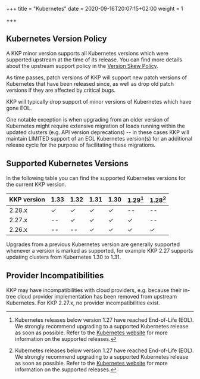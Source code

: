+++
title = "Kubernetes"
date = 2020-09-16T20:07:15+02:00
weight = 1

+++

## Kubernetes Version Policy

A KKP minor version supports all Kubernetes versions which were supported upstream
at the time of its release. You can find more details about the upstream support
policy in the [Version Skew Policy](https://kubernetes.io/docs/setup/release/version-skew-policy/#supported-versions).

As time passes, patch versions of KKP will support new patch versions of Kubernetes
that have been released since, as well as drop old patch versions if they are
affected by critical bugs.

KKP will typically drop support of minor versions of Kubernetes which have gone EOL.

One notable exception is when upgrading from an older version of Kubernetes might
require extensive migration of loads running within the updated clusters (e.g. API
version deprecations) -- in these cases KKP will maintain LIMITED support of an EOL
Kubernetes version(s) for an additional release cycle for the purpose of facilitating
these migrations.

## Supported Kubernetes Versions

In the following table you can find the supported Kubernetes versions for the
current KKP version.

| KKP version          |  1.33 |1.32 | 1.31 | 1.30 | 1.29[^2]  | 1.28[^2]  |
| -------------------- | -----|-----|-----| ---- | ---- | ---- |
| 2.28.x               | ✓    |  ✓    |  ✓   | ✓    | --    | --       |
| 2.27.x               | --   | ✓    |  ✓    |  ✓   | ✓    | --    |
| 2.26.x               | --   | --   | ✓    |  ✓   | ✓    | ✓    |

[^2]: Kubernetes releases below version 1.27 have reached End-of-Life (EOL). We strongly
recommend upgrading to a supported Kubernetes release as soon as possible. Refer to the
[Kubernetes website](https://kubernetes.io/releases/) for more information on the supported
releases.

Upgrades from a previous Kubernetes version are generally supported whenever a version is marked as supported, for example KKP 2.27 supports updating clusters from Kubernetes 1.30 to 1.31.

## Provider Incompatibilities

KKP may have incompatibilities with cloud providers, e.g. because their in-tree cloud provider
implementation has been removed from upstream Kubernetes. For KKP 2.27.x, no provider incompatibilities exist.
